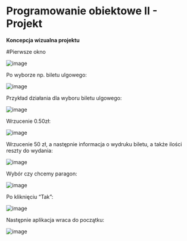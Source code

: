 # Programowanie obiektowe II - Projekt
**Koncepcja wizualna projektu**

#Pierwsze okno

![image](https://github.com/SURZEDOWSKI/obj_projekt/assets/104080608/4d4c9cce-554e-4d78-8a43-2702015fd23b)

Po wyborze np. biletu ulgowego:

![image](https://github.com/SURZEDOWSKI/obj_projekt/assets/104080608/6a1730ec-7c16-43d0-a003-e2c72472467b)

Przykład działania dla wyboru biletu ulgowego:

![image](https://github.com/SURZEDOWSKI/obj_projekt/assets/104080608/7abe7d5b-2d6e-4320-accc-8c687a880796)

Wrzucenie 0.50zł: 

![image](https://github.com/SURZEDOWSKI/obj_projekt/assets/104080608/ca378c99-07db-4487-8166-a4aa019c6e9f)

Wrzucenie 50 zł, a następnie informacja o wydruku biletu, a także ilości reszty do wydania:

![image](https://github.com/SURZEDOWSKI/obj_projekt/assets/104080608/390dd87a-d156-47f0-bb63-e3324f9275a5)

Wybór czy chcemy paragon:

![image](https://github.com/SURZEDOWSKI/obj_projekt/assets/104080608/5a60bb95-c158-495a-a590-3af30f6f4c44)

Po kliknięciu “Tak”:

![image](https://github.com/SURZEDOWSKI/obj_projekt/assets/104080608/e82d07e1-0c5f-4038-9f5f-26faa34c4f8d)

Następnie aplikacja wraca do początku:

![image](https://github.com/SURZEDOWSKI/obj_projekt/assets/104080608/16187864-30fa-4e41-a215-e409b052f0e7)



